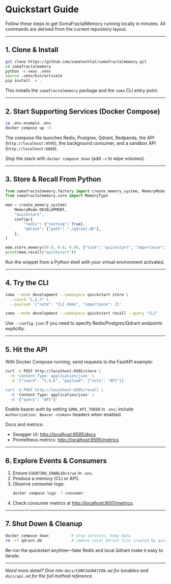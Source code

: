 # Quickstart Guide

Follow these steps to get SomaFractalMemory running locally in minutes. All commands are derived from the current repository layout.

---

## 1. Clone & Install
```bash
git clone https://github.com/somatechlat/somafractalmemory.git
cd somafractalmemory
python -m venv .venv
source .venv/bin/activate
pip install -e .
```
This installs the `somafractalmemory` package and the `soma` CLI entry point.

---

## 2. Start Supporting Services (Docker Compose)
```bash
cp .env.example .env
docker compose up -d
```
The compose file launches Redis, Postgres, Qdrant, Redpanda, the API (`http://localhost:9595`), the background consumer, and a sandbox API (`http://localhost:8888`).

Stop the stack with `docker compose down` (add `-v` to wipe volumes).

---

## 3. Store & Recall From Python
```python
from somafractalmemory.factory import create_memory_system, MemoryMode
from somafractalmemory.core import MemoryType

mem = create_memory_system(
    MemoryMode.DEVELOPMENT,
    "quickstart",
    config={
        "redis": {"testing": True},
        "qdrant": {"path": "./qdrant.db"},
    },
)

mem.store_memory((0.0, 0.0, 0.0), {"task": "quickstart", "importance": 4}, MemoryType.EPISODIC)
print(mem.recall("quickstart"))
```
Run the snippet from a Python shell with your virtual environment activated.

---

## 4. Try the CLI
```bash
soma --mode development --namespace quickstart store \
  --coord "1,2,3" \
  --payload '{"note": "CLI demo", "importance": 2}'

soma --mode development --namespace quickstart recall --query "CLI"
```
Use `--config-json` if you need to specify Redis/Postgres/Qdrant endpoints explicitly.

---

## 5. Hit the API
With Docker Compose running, send requests to the FastAPI example:
```bash
curl -X POST http://localhost:9595/store \
  -H 'Content-Type: application/json' \
  -d '{"coord": "2,4,6", "payload": {"note": "API"}}

curl -X POST http://localhost:9595/recall \
  -H 'Content-Type: application/json' \
  -d '{"query": "API"}'
```
Enable bearer auth by setting `SOMA_API_TOKEN` in `.env`; include `Authorization: Bearer <token>` headers when enabled.

Docs and metrics:
- Swagger UI: <http://localhost:9595/docs>
- Prometheus metrics: <http://localhost:9595/metrics>

---

## 6. Explore Events & Consumers
1. Ensure `EVENTING_ENABLED=true` in `.env`.
2. Produce a memory (CLI or API).
3. Observe consumer logs:
   ```bash
   docker compose logs -f consumer
   ```
4. Check consumer metrics at <http://localhost:8001/metrics>.

---

## 7. Shut Down & Cleanup
```bash
docker compose down          # stop services, keep data
rm -rf qdrant.db             # remove local Qdrant file created by quickstart
```
Re-run the quickstart anytime—fake Redis and local Qdrant make it easy to iterate.

---

*Need more detail? Dive into `docs/CONFIGURATION.md` for tunables and `docs/api.md` for the full method reference.*
